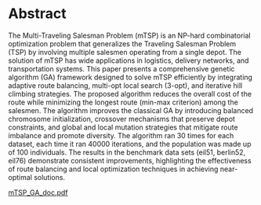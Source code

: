 # Abstract
The Multi-Traveling Salesman Problem (mTSP) is an NP-hard combinatorial optimization problem that generalizes the Traveling Salesman Problem (TSP) by involving multiple salesmen operating from a single depot. The solution of mTSP has wide applications in logistics, delivery networks, and transportation systems. This paper presents a comprehensive genetic algorithm (GA) framework designed to solve mTSP efficiently by integrating adaptive route balancing, multi-opt local search (3-opt), and iterative hill climbing strategies. The proposed algorithm reduces the overall cost of the route while minimizing the longest route (min-max criterion) among the salesmen. The algorithm improves the classical GA by introducing balanced chromosome initialization, crossover mechanisms that preserve depot constraints, and global and local mutation strategies that mitigate route imbalance and promote diversity. The algorithm ran 30 times for each dataset, each time it ran 40000 iterations, and the population was made up of 100 individuals. The results in the benchmark data sets (eil51, berlin52, eil76) demonstrate consistent improvements, highlighting the effectiveness of route balancing and local optimization techniques in achieving near-optimal solutions.

[mTSP_GA_doc.pdf](https://github.com/user-attachments/files/18932039/mTSP_GA_doc.pdf)
